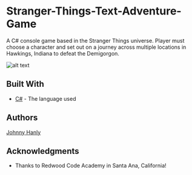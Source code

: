 # Stranger-Things-Text-Adventure-Game

A C# console game based in the Stranger Things universe. Player must choose a character and set out on a journey across multiple locations in Hawkings, Indiana to defeat the Demigorgon.


![alt text](https://i.imgur.com/Wt9LbEz.png "Logo Title Text 1")


## Built With

* [C#](https://docs.microsoft.com/en-us/dotnet/csharp/) - The language used

## Authors
  [Johnny Hanly](https://github.com/JohnnyHanly)

## Acknowledgments

* Thanks to Redwood Code Academy in Santa Ana, California!

